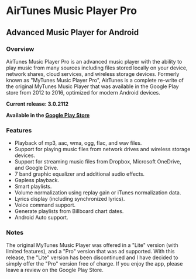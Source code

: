 # AirTunes Music Player Pro
## Advanced Music Player for Android

### Overview
AirTunes Music Player Pro is an advanced music player with the ability to play music from many sources including files stored locally on your device, network shares, cloud services, and wireless storage devices. Formerly known as "MyTunes Music Player Pro", AirTunes is a complete re-write of the original MyTunes Music Player that was available in the Google Play store from 2012 to 2016, optimized for modern Android devices.


**Current release: 3.0.2112**

**Available in the [Google Play Store](
https://play.google.com/store/apps/details?id=com.whitestarlogic.mytunespro3)**

### Features

- Playback of mp3, aac, wma, ogg, flac, and wav files.
- Support for playing music files from network drives and wireless storage devices.
- Support for streaming music files from Dropbox, Microsoft OneDrive, and Google Drive.
- 7 band graphic equalizer and additional audio effects.
- Gapless playback.
- Smart playlists.
- Volume normalization using replay gain or iTunes normalization data.
- Lyrics display (including synchronized lyrics).
- Voice command support.
- Generate playlists from Billboard chart dates.
- Android Auto support.

### Notes

The original MyTunes Music Player was offered in a "Lite" version (with limited features), and a "Pro" version that was ad supported. With this release, the "Lite" version has been discontinued and I have decided to simply offer the "Pro" version free of charge. If you enjoy the app, please leave a review on the Google Play Store.
